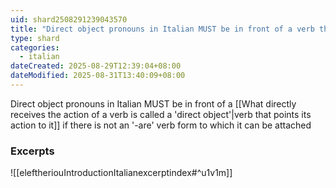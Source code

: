```yaml
---
uid: shard2508291239043570
title: "Direct object pronouns in Italian MUST be in front of a verb that points its action to it if there is not an '-are' verb form to which it can be attached"
type: shard
categories:
  - italian
dateCreated: 2025-08-29T12:39:04+08:00
dateModified: 2025-08-31T13:40:09+08:00
---
```

Direct object pronouns in Italian MUST be in front of a [[What directly receives the action of a verb is called a 'direct object'|verb that points its action to it]] if there is not an '-are' verb form to which it can be attached
### Excerpts
![[eleftheriouIntroductionItalianexcerptindex#^u1v1m]]

